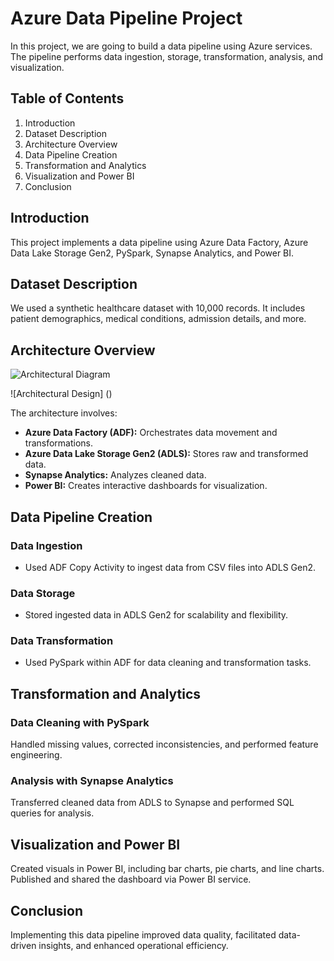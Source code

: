 # Azure Data Pipeline Project

In this project, we are going to build a data pipeline using Azure services. The pipeline performs data ingestion, storage, transformation, analysis, and visualization.

## Table of Contents
1. Introduction
2. Dataset Description
3. Architecture Overview
4. Data Pipeline Creation
5. Transformation and Analytics
6. Visualization and Power BI
7. Conclusion

## Introduction
This project implements a data pipeline using Azure Data Factory, Azure Data Lake Storage Gen2, PySpark, Synapse Analytics, and Power BI.

## Dataset Description
We used a synthetic healthcare dataset with 10,000 records. It includes patient demographics, medical conditions, admission details, and more.

## Architecture Overview
![Architectural Diagram]([paste-your-copied-image-url-here](https://github.com/harshrai868/Azure-Project/blob/main/AD.jpg))

![Architectural Design] ()


The architecture involves:
- **Azure Data Factory (ADF):** Orchestrates data movement and transformations.
- **Azure Data Lake Storage Gen2 (ADLS):** Stores raw and transformed data.
- **Synapse Analytics:** Analyzes cleaned data.
- **Power BI:** Creates interactive dashboards for visualization.

## Data Pipeline Creation
### Data Ingestion
- Used ADF Copy Activity to ingest data from CSV files into ADLS Gen2.

### Data Storage
- Stored ingested data in ADLS Gen2 for scalability and flexibility.

### Data Transformation
- Used PySpark within ADF for data cleaning and transformation tasks.

## Transformation and Analytics
### Data Cleaning with PySpark
Handled missing values, corrected inconsistencies, and performed feature engineering.

### Analysis with Synapse Analytics
Transferred cleaned data from ADLS to Synapse and performed SQL queries for analysis.

## Visualization and Power BI
Created visuals in Power BI, including bar charts, pie charts, and line charts. Published and shared the dashboard via Power BI service.

## Conclusion
Implementing this data pipeline improved data quality, facilitated data-driven insights, and enhanced operational efficiency.


